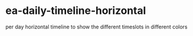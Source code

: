 # ea-daily-timeline-horizontal
per day horizontal timeline to show the different timeslots in different colors
